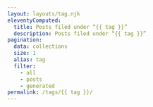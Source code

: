 ```yaml
---
layout: layouts/tag.njk
eleventyComputed:
  title: Posts filed under “{{ tag }}”
  description: Posts filed under “{{ tag }}”
pagination:
  data: collections
  size: 1
  alias: tag
  filter:
    - all
    - posts
    - generated
permalink: /tags/{{ tag }}/
---
```

